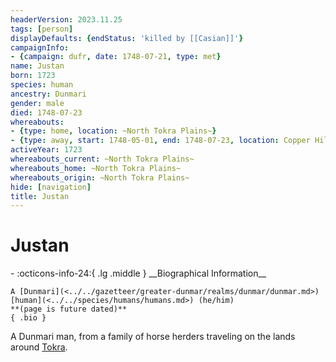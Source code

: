 ```yaml
---
headerVersion: 2023.11.25
tags: [person]
displayDefaults: {endStatus: 'killed by [[Casian]]'}
campaignInfo:
- {campaign: dufr, date: 1748-07-21, type: met}
name: Justan
born: 1723
species: human
ancestry: Dunmari
gender: male
died: 1748-07-23
whereabouts:
- {type: home, location: ~North Tokra Plains~}
- {type: away, start: 1748-05-01, end: 1748-07-23, location: Copper Hills}
activeYear: 1723
whereabouts_current: ~North Tokra Plains~
whereabouts_home: ~North Tokra Plains~
whereabouts_origin: ~North Tokra Plains~
hide: [navigation]
title: Justan
---
```

# Justan
<div class="grid cards ext-narrow-margin ext-one-column" markdown>
- :octicons-info-24:{ .lg .middle } __Biographical Information__

    A [Dunmari](<../../gazetteer/greater-dunmar/realms/dunmar/dunmar.md>) [human](<../../species/humans/humans.md>) (he/him)  
    **(page is future dated)**  
    { .bio }

</div>



A Dunmari man, from a family of horse herders traveling on the lands around [Tokra](<../../gazetteer/greater-dunmar/realms/dunmar/central-dunmar/tokra/tokra.md>). 

